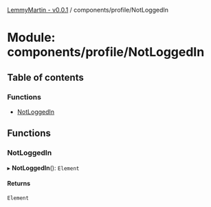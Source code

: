 [LemmyMartin - v0.0.1](../README.md) / components/profile/NotLoggedIn

# Module: components/profile/NotLoggedIn

## Table of contents

### Functions

- [NotLoggedIn](components_profile_NotLoggedIn.md#notloggedin)

## Functions

### NotLoggedIn

▸ **NotLoggedIn**(): `Element`

#### Returns

`Element`
